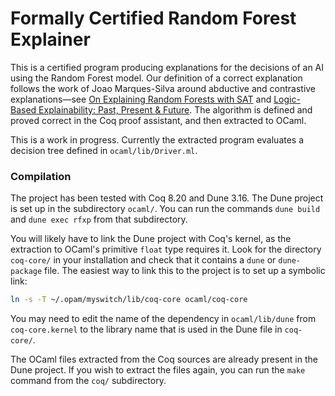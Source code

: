 # Formally Certified Random Forest Explainer

This is a certified program producing explanations for the decisions of an AI using the Random Forest model.  Our definition of a correct explanation follows the work of Joao Marques-Silva around abductive and contrastive explanations—see [On Explaining Random Forests with SAT](https://arxiv.org/abs/2105.10278) and [Logic-Based Explainability: Past, Present & Future](https://arxiv.org/abs/2406.11873).  The algorithm is defined and proved correct in the Coq proof assistant, and then extracted to OCaml.

This is a work in progress.  Currently the extracted program evaluates a decision tree defined in `ocaml/lib/Driver.ml`.

### Compilation

The project has been tested with Coq 8.20 and Dune 3.16.  The Dune project is set up in the subdirectory `ocaml/`.  You can run the commands `dune build` and `dune exec rfxp` from that subdirectory.

You will likely have to link the Dune project with Coq's kernel, as the extraction to OCaml's primitive `float` type requires it.  Look for the directory `coq-core/` in your installation and check that it contains a `dune` or `dune-package` file.  The easiest way to link this to the project is to set up a symbolic link:
```bash
ln -s -T ~/.opam/myswitch/lib/coq-core ocaml/coq-core
```
You may need to edit the name of the dependency in `ocaml/lib/dune` from `coq-core.kernel` to the library name that is used in the Dune file in `coq-core/`.

The OCaml files extracted from the Coq sources are already present in the Dune project.  If you wish to extract the files again, you can run the `make` command from the `coq/` subdirectory.
